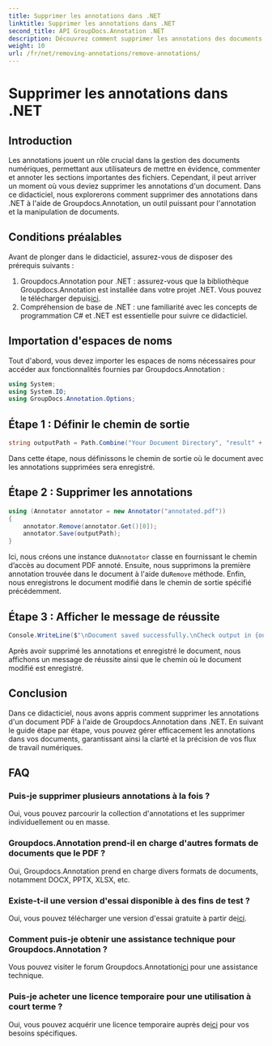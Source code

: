 ```yaml
---
title: Supprimer les annotations dans .NET
linktitle: Supprimer les annotations dans .NET
second_title: API GroupDocs.Annotation .NET
description: Découvrez comment supprimer les annotations des documents PDF à l’aide de Groupdocs.Annotation dans .NET. Simplifiez votre processus de gestion de documents numériques.
weight: 10
url: /fr/net/removing-annotations/remove-annotations/
---
```


# Supprimer les annotations dans .NET

## Introduction
Les annotations jouent un rôle crucial dans la gestion des documents numériques, permettant aux utilisateurs de mettre en évidence, commenter et annoter les sections importantes des fichiers. Cependant, il peut arriver un moment où vous deviez supprimer les annotations d'un document. Dans ce didacticiel, nous explorerons comment supprimer des annotations dans .NET à l'aide de Groupdocs.Annotation, un outil puissant pour l'annotation et la manipulation de documents.
## Conditions préalables
Avant de plonger dans le didacticiel, assurez-vous de disposer des prérequis suivants :
1.  Groupdocs.Annotation pour .NET : assurez-vous que la bibliothèque Groupdocs.Annotation est installée dans votre projet .NET. Vous pouvez le télécharger depuis[ici](https://releases.groupdocs.com/annotation/net/).
2. Compréhension de base de .NET : une familiarité avec les concepts de programmation C# et .NET est essentielle pour suivre ce didacticiel.

## Importation d'espaces de noms
Tout d'abord, vous devez importer les espaces de noms nécessaires pour accéder aux fonctionnalités fournies par Groupdocs.Annotation :
```csharp
using System;
using System.IO;
using GroupDocs.Annotation.Options;
```
## Étape 1 : Définir le chemin de sortie
```csharp
string outputPath = Path.Combine("Your Document Directory", "result" + Path.GetExtension("input.pdf"));
```
Dans cette étape, nous définissons le chemin de sortie où le document avec les annotations supprimées sera enregistré.
## Étape 2 : Supprimer les annotations
```csharp
using (Annotator annotator = new Annotator("annotated.pdf"))
{
    annotator.Remove(annotator.Get()[0]);
    annotator.Save(outputPath);
}
```
 Ici, nous créons une instance du`Annotator` classe en fournissant le chemin d’accès au document PDF annoté. Ensuite, nous supprimons la première annotation trouvée dans le document à l'aide du`Remove` méthode. Enfin, nous enregistrons le document modifié dans le chemin de sortie spécifié précédemment.
## Étape 3 : Afficher le message de réussite
```csharp
Console.WriteLine($"\nDocument saved successfully.\nCheck output in {outputPath}.");
```
Après avoir supprimé les annotations et enregistré le document, nous affichons un message de réussite ainsi que le chemin où le document modifié est enregistré.

## Conclusion
Dans ce didacticiel, nous avons appris comment supprimer les annotations d'un document PDF à l'aide de Groupdocs.Annotation dans .NET. En suivant le guide étape par étape, vous pouvez gérer efficacement les annotations dans vos documents, garantissant ainsi la clarté et la précision de vos flux de travail numériques.
## FAQ
### Puis-je supprimer plusieurs annotations à la fois ?
Oui, vous pouvez parcourir la collection d'annotations et les supprimer individuellement ou en masse.
### Groupdocs.Annotation prend-il en charge d'autres formats de documents que le PDF ?
Oui, Groupdocs.Annotation prend en charge divers formats de documents, notamment DOCX, PPTX, XLSX, etc.
### Existe-t-il une version d'essai disponible à des fins de test ?
 Oui, vous pouvez télécharger une version d'essai gratuite à partir de[ici](https://releases.groupdocs.com/).
### Comment puis-je obtenir une assistance technique pour Groupdocs.Annotation ?
 Vous pouvez visiter le forum Groupdocs.Annotation[ici](https://forum.groupdocs.com/c/annotation/10) pour une assistance technique.
### Puis-je acheter une licence temporaire pour une utilisation à court terme ?
 Oui, vous pouvez acquérir une licence temporaire auprès de[ici](https://purchase.groupdocs.com/temporary-license/) pour vos besoins spécifiques.